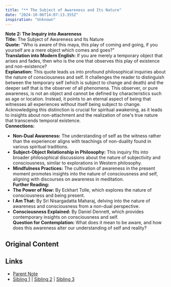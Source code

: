 ```yaml
---
title: "** The Subject of Awareness and Its Nature"
date: "2024-10-06T14:07:13.355Z"
inspiration: "Unknown"
---
```


  
**Note 2: The Inquiry into Awareness**  
**Title:** The Subject of Awareness and Its Nature  
**Quote:** "Who is aware of this maya, this play of coming and going, if you yourself are a mere object which comes and goes?"  
**Translation into Modern English:** If you are merely a temporary object that arises and fades, then who is the one that observes this play of existence and non-existence?  
**Explanation:** This quote leads us into profound philosophical inquiries about the nature of consciousness and self. It challenges the reader to distinguish between the temporary self (which is subject to change and death) and the deeper self that is the observer of all phenomena. This observer, or pure awareness, is not an object and cannot be defined by characteristics such as age or location. Instead, it points to an eternal aspect of being that witnesses all experiences without itself being subject to change. Acknowledging this distinction is crucial for spiritual awakening, as it leads to insights about non-attachment and the realization of one's true nature that transcends temporal existence.  
**Connections:**  
- **Non-Dual Awareness:** The understanding of self as the witness rather than the experiencer aligns with teachings of non-duality found in various spiritual traditions.  
- **Subject-Object Relationship in Philosophy:** This inquiry fits into broader philosophical discussions about the nature of subjectivity and consciousness, similar to explorations in Western philosophy.  
- **Mindfulness Practices:** The cultivation of awareness in the present moment promotes insights into the nature of consciousness and self, aligning with discourses on awareness in meditation.  
**Further Reading:**  
- **The Power of Now:** By Eckhart Tolle, which explores the nature of consciousness and being present.  
- **I Am That:** By Sri Nisargadatta Maharaj, delving into the nature of awareness and consciousness from a non-dual perspective.  
- **Consciousness Explained:** By Daniel Dennett, which provides contemporary insights on consciousness and self.  
**Question for Contemplation:** What does it mean to be aware, and how does this awareness alter our understanding of self and reality?  


## Original Content



## Links

- [Parent Note](/parent-note.md)
- [Sibling 1](/zettel1.md) | [Sibling 2](/zettel2.md) | [Sibling 3](/zettel3.md)
